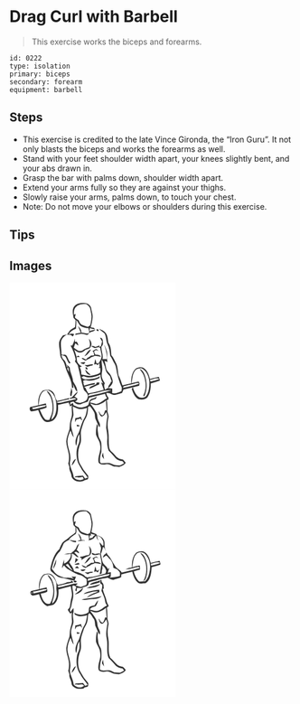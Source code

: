 # Drag Curl with Barbell
> This exercise works the biceps and forearms.

``` 
id: 0222 
type: isolation 
primary: biceps 
secondary: forearm 
equipment: barbell 
``` 

## Steps

 - This exercise is credited to the late Vince Gironda, the “Iron Guru”. It not only blasts the biceps and works the forearms as well.
 - Stand with your feet shoulder width apart, your knees slightly bent, and your abs drawn in.
 - Grasp the bar with palms down, shoulder width apart.
 - Extend your arms fully so they are against your thighs.
 - Slowly raise your arms, palms down, to touch your chest.
 - Note: Do not move your elbows or shoulders during this exercise.

## Tips


## Images

<svg width="221pt" height="275pt" viewBox="0 0 221 275" xmlns="http://www.w3.org/2000/svg">
  <g fill="#FFF">
    <path d="M0 0h221v275H0V0m85.83 31.86c-3.26 4.4-1.33 10.01-.81 14.95.91 1.03 1.82 2.07 2.74 3.11-.14 3.03-.1 6.09-.71 9.08-2.14 1.53-4.73 2.45-6.52 4.45-1.53 1.75-2.72 3.76-4.06 5.66 1.53.12 3.06.25 4.6.32 1 .76 1.98 1.55 3.03 2.24.65-1.03 1.22-2.12 1.67-3.25-2.38-.84-4.9-.35-7.26.28 2.39-3.51 5.81-6.01 9.82-7.36.14-3.82.62-7.63.36-11.46 2.07 2.17 3.15 5.04 5.09 7.29 3.18 2.26 7.07 3.38 10.96 3.3.32 1.39.68 2.78 1.06 4.16-.09.91-.17 1.82-.26 2.73-3.37 1.14-6.65-.83-10.05-.86.23-3.58-2.13-6.37-4.46-8.77 1.23 2.95 2.47 5.9 3.59 8.9-2.31.42-4.6.92-6.92 1.28-.09.4-.26 1.2-.35 1.6 2.57-.34 5.07-1.06 7.64-1.37 2.74-.23 5.24 1.2 7.92 1.44 1.66-.22 2.37-1.92 3.31-3.08 2.74-1.06 5.86-1.5 8.06-3.62-2.79-.11-5.4.88-7.96 1.84l.28-4.14c2.32.67 4.67 1.21 7.05 1.62-.35-.52-1.07-1.56-1.42-2.07-1.5-.2-3-.42-4.49-.65 1.43-3.98 2.05-8.19 2.61-12.36.67-4.18-1.18-8.16-1.7-12.25-.32-4.23-4.37-7.59-8.53-7.57-5.07-.56-11.07.11-14.29 4.56m29.95 30.26c-1.05 1.43 1.42 3.1 2.58 1.99l-.4-1.85c-.54-.03-1.63-.1-2.18-.14m3.05-.52c2.41 2.16 5.29 3.77 7.48 6.16 2.47 4.6 1.76 10.16 4.08 14.81 2.25 4.56 2.73 9.74 3.35 14.71 2.49 3.38 3.9 7.37 6.06 10.94 1.26 2.05 1.65 4.46 2.04 6.79 1.28 8.51 3.8 16.84 7.35 24.66-.14 1.49-.27 2.98-.4 4.47-3.87 1.83-8.02 3.68-12.42 2.77.14-2.05.15-4.1.11-6.15-2.12-.11-4.23-.26-6.33-.44-1.04.75-2.13 1.44-3.25 2.06-.62-2.88-2.21-5.86-.23-8.57-1.34-2.58-3.3-4.93-3.82-7.86-1.14-3.97.63-7.95.37-11.96-.05-3.88-1.25-7.72-.61-11.59 2.02 4.06 4.07 8.21 4.86 12.72.64 3.74 3.39 6.62 5.94 9.23.66 2.53 1.56 4.99 2.52 7.42l-1.19-.37c-.29 3.45-4.29 5.19-3.51 8.96 2.12-2.19 4.81-4.22 5.69-7.27.76-3.26-.99-6.3-2.09-9.25-1.36-3.8-5.75-5.76-6.43-9.89-.48-3.32-1.3-6.57-2.06-9.82 1.3.45 2.61.92 3.91 1.41-1.85-5 .61-10.47-1.33-15.44-1.01-2.55-1.67-5.26-3.19-7.57 2.13 6.09 4.03 12.54 3.47 19.06-1.88.03-3.77 0-5.65.03 1.22-5.49-1.61-10.8-1.49-16.32 1.08-1.3 2.28-2.69 2.11-4.5-.11-2.87.09-7.61-3.95-7.44.83 1.66 1.76 3.27 2.78 4.82-.51 2.11-1.1 4.21-1.59 6.33-.54.3-1.64.92-2.18 1.22l.36-2.34c-1.76.78-3.57 1.46-5.39 2.07-1.84-.69-3.78-2.03-5.69-.67 1.5.78 3 1.6 4.61 2.16 2.44.1 5.81-2.66 7.43.26.48 3.29 1.43 6.49 1.83 9.79.22 3.96-2.29 7.24-4.24 10.44-.68-.11-2.04-.34-2.72-.46-.32-1.84-.8-3.66-1.52-5.38-.54 2.45-.98 4.92-1.53 7.37.66-.17 1.98-.52 2.64-.69l2.05 1.37c.58-.59 1.75-1.78 2.33-2.38.07 1.33.22 3.99.29 5.32l-1.77.64 2.75.32c-.16 2.05.46 4.3-.4 6.23-3.24 2.35-7.29 2.89-11.1 3.71-4.61 1.31-9.09-1.13-13.68-1.31-.26-3.3-.25-6.82-2.25-9.63.75-.27 2.26-.82 3.01-1.09-2.95-1.58-5.46-3.79-6.57-7.04-.18-1.75-.38-3.5-.6-5.24 1.48-.02 2.96-.05 4.45-.09-.77-.77-1.57-1.5-2.39-2.2-.48.51-1.44 1.52-1.92 2.03-.99-3.24-1.88-6.52-3.18-9.66 1.89 1.36 3.76 2.86 5.98 3.62 3.43.75 6.7-1.09 8.9-3.59 2.64-.82 6.15-1.2 7.01-4.36 2.31-3.4.15-7.82-2.53-10.32 1.22 3.64 2.24 7.5.77 11.25-2.23.88-4.7 1.26-6.69 2.67-1.66 1.07-3.28 2.54-5.39 2.48-3.5.3-5.88-2.88-8.77-4.33.67-2.06 1.36-4.1 2.17-6.11.95.79 2.86 2.35 3.81 3.14.17-1.95-.96-3.54-2.01-5.06-.58.04-1.74.12-2.32.15-.04-1.09-.13-3.28-.17-4.37-.68 3.23-2.09 6.2-3.35 9.23-.58 0-1.75-.01-2.33-.01 3.29 5.76 5.4 12.1 6.76 18.58-.24.62-.72 1.88-.96 2.51 1.35 1.61 2.63 3.29 3.78 5.06 3.02 11.03 4.48 22.53 8.34 33.36 2.6 2.63 6.5 5.45 4.63 9.69-.6 5.01-6.05 5.71-9.87 7.13-2.32-.45-4.61-1.11-6.83-1.91 2.37-.34 4.88-3.93 1.68-5.12-.61-.41-1.83-1.25-2.44-1.66 1.9-1.86 3.59-3.95 4.71-6.37-3.44 1.69-5.42 5.17-8.19 7.68-.46.06-1.38.17-1.84.22-.57.42-.73 1-.48 1.75 2.74-.41 5.93-2.29 8.28.17-6.02 1.6-12.15 2.7-18.2 4.19-2.67.58-5.69 1.67-8.2-.02 5.56-1.36 11.12-2.81 16.76-3.76.11-.45.32-1.36.43-1.81-5.51 1.04-10.81 2.97-16.34 3.97-1.2-2.29-2.37-4.62-2.92-7.16-.89-3.94-4.31-7.33-8.41-7.68-2.51.05-5.07.23-7.47.99-5.41 4.79-6.56 12.63-6.06 19.49-3.09.81-6.21 1.51-9.35 2.11-3.26.18-2.42 5.42.18 6.1 3.05-.37 6.02-1.21 9.02-1.86 2.03 4.9 3.74 10.23 7.58 14.05 3.42 3.23 8.77 1.89 12.36-.27 6.14-4.87 6.96-13.25 6.33-20.52 4.75-1.05 9.49-2.18 14.27-3.16.54 1.76 1.18 3.49 1.99 5.15.57-.39 1.71-1.17 2.28-1.55-.94 5.63 1.2 11.51-.94 16.95-1.7 4.68-1.83 9.7-2.3 14.6-1.57 5.41-3.98 10.69-4.37 16.38.18 6.16 2.75 11.91 3.58 17.97.34 3.82.23 7.73-.82 11.44.51 1.56 1.02 3.13 1.54 4.69-.85 3.65 1.79 6.65 2.42 10.07-.14 8.83 12.05 11.71 18.21 7.25 1.16-.25 2.31-.57 3.43-.95 1.37-1.14.81-3.1.94-4.64-2.54-3.86-6.07-6.98-8.09-11.18-1.44-2.89-3.74-5.4-4.43-8.63-1.81-7.56-.97-15.75 1.98-22.92 2.3-6.17-.59-12.91 1.45-19.13 1.6-4.98 2.77-10.21 5.71-14.61 2.63-4.52 2.99-9.9 3.09-15.02.77-.51 1.59-.89 2.46-1.14 2.13 2.31 3.73 5.05 5.36 7.72 1.87 2.96.87 6.73 2.27 9.85 1.62 3.57 3.09 7.21 5.08 10.59 2.1-3.52-.68-6.75-1.9-9.99-1.22-2.87-.58-6.18-1.88-9.02a69.278 69.278 0 0 0-7.82-11.64l-.72-1.05c2.65.6 5.05 2.4 7.86 2.07 4.95-.27 9.36-2.93 13.12-5.97.28 4.31.5 8.62.8 12.93-.49 0-1.47-.01-1.96-.01-.78 2.29-1.25 4.84-2.96 6.67-2.83.08-3.98-2.83-5.03-4.92l-.7.12c.99 2.23 1.39 5.12 3.75 6.38 3.39.11 4.68-3.43 6.42-5.68 1.06 2.43 2.06 5.09 1.24 7.76-1.1 4.27-.97 8.71-1.32 13.07.67 4.99 1.87 9.96 1.45 15.04-.44 5.13.03 10.42 1.84 15.25 2.81 2.88 5.81 5.6 8.23 8.85 2.4 3.17 6.24 4.72 10.1 5.12.72.93 1.43 1.86 2.14 2.81-1.75.92-3.39 2.03-5.2 2.82-3.66-.05-7.57-.01-10.84-1.88-4.47-2.47-9.72-.65-14.53-1.01-.53-.96-1.6-1.75-1.44-2.95.06-4.01.43-8.1 1.82-11.89.14-4.1.35-8.23-.11-12.33-.44-3.55-3.37-6.21-3.73-9.78-.58-4.21-1.64-8.5-.68-12.75-.45-.8-.91-1.6-1.39-2.39-.89 4.62-1.49 9.35-1.12 14.05 1.52 4.84 5.18 8.89 5.47 14.14 1.62 7.8-3.81 15.14-2.07 22.93 2.18 3.07 6.5 2.93 9.83 2.26 3.84-.89 7.15 1.69 10.5 3.1 2.4-.29 4.75.47 7.13.46 3.22-1.2 6.85-2.29 8.57-5.55-1.16-1.44-2.34-2.87-3.55-4.26-2.12-.4-4.44-.38-6.25-1.71-3.81-2.45-5.95-6.69-9.6-9.35-1.74-1.19-2.14-3.37-2.65-5.26-1.05-6.99-.02-14.13-1.05-21.13-1.38-6.17-1.19-12.68.28-18.81.51-3.03-1.69-5.71-1.49-8.73.06-4.62-.09-9.26-.89-13.82.6-.26 1.78-.77 2.37-1.02-.06-.68-.19-2.02-.25-2.69-1.51-1.57-2.53-3.48-2.69-5.67 4.6-1.43 7.85 3.46 12.36 2.19 2.85-.8 5.73-1.56 8.55-2.46.76-1.44 1.28-2.99 1.89-4.51 6.9-1.76 13.88-3.21 20.78-4.97.21-.93.41-1.86.62-2.78-.43-.94-.84-1.87-1.26-2.8-3.17.65-6.32 1.4-9.44 2.24 1.23-5.87.93-12.61 5.17-17.37 1.79-2.29 5-2.05 7.55-2.79 6.89 2.82 10.05 10.38 10.84 17.33.36 6.73-.22 13.93-4.02 19.71-2.1 2.6-5.78 2.46-8.77 2.05-4.96-2.78-7.5-8.26-8.86-13.55-.58.69-1.15 1.39-1.72 2.09 1.77 5.13 3.88 10.94 8.97 13.66 4.03 1.13 9.16.74 12.1-2.6 3.58-5.35 4.44-11.95 4.2-18.26 4.07-1.42 8.25-2.48 12.31-3.93-.49-1.62-1.01-3.23-1.57-4.83-3.96.78-7.89 1.74-11.78 2.86-1.08-5.03-2.95-10.21-6.97-13.66-3.39-2.98-8.57-2.11-12.14 0-5.05 4.96-6.01 12.66-5.8 19.42-3.86.87-7.72 1.75-11.6 2.58-1.55-4.3-2.71-8.74-5.02-12.72-1.33-5.37-.89-11.21-3.33-16.33-1.98-3.72-3.35-7.86-6.32-10.95-.5-5.68-.55-11.96-4.15-16.7-.46-3.63-.7-7.39-2.18-10.78-1.8-4.07-6.07-6.32-10.18-7.4m-47.77 8.46c-2.16 2.61-4.18 5.48-5.02 8.81-.83 5.46 1.12 10.78 1.19 16.22.01 3.11 1.59 5.89 3.41 8.31 2.13 2.84 2.86 6.38 3.84 9.72 2.6 8.88 8.74 16.97 8.43 26.55l2.06.21c-.17-1.65-.34-3.29-.52-4.93 1.64 3.41 2.41 7.51 5.41 10.06.45-5.37-3.17-9.51-5.48-13.96-.31-6.39-4.21-11.95-4.34-18.36-1.38-1.21-2.75-2.46-4.12-3.69l1.31 3.25c-.28-.08-.85-.23-1.14-.31-.62-3.25-1.2-6.87-3.77-9.23-1.93-1.64-2.78-4.03-3.43-6.4 2.05.73 4.96.66 5.98 2.98 1.42 2.82 2.5 5.84 4.51 8.32.61-.34 1.21-.67 1.82-1.01-2.83-2.51-3.39-6.39-5.47-9.38-.98-1.48-2.89-1.62-4.45-1.06-.76-.31-1.52-.63-2.27-.95.2-5.42-1.17-10.78-.67-16.17.59-4.63 4.12-7.88 7.95-10.09-1.75.35-3.49.74-5.23 1.11m39.1 20.9c1.91 1.39 2.24 3.62 2.08 5.85-1.33.08-2.66.15-3.99.22-1.31 1.32-2.91 2.27-4.65 2.94-.64.82-1.29 1.65-1.93 2.48-1.47-.69-2.91-1.44-4.32-2.25-.39.09-1.17.28-1.56.37 1.5 1.52 3.29 2.66 5.41 3.06 1.74-1.24 3.62-2.29 5.65-2.98.34-.34 1.03-1 1.37-1.33 1.84-.44 3.63-1.08 5.29-1.99 2.76.25 5.49.73 8.2 1.31-1.56-2.87-4.83-2.87-7.69-2.9-.57-1.36-1.22-2.7-1.88-4.02.86-.67 1.71-1.34 2.57-2.01 1.2.42 2.42.82 3.65 1.18-1.03-.89-2.01-1.91-3.27-2.49-1.67.79-3.15 1.97-4.93 2.56m-10.77 7c4.22-1.65 6.64-5.48 8.92-9.16-4.53 1.08-6.01 6.05-8.92 9.16m-5.23 8.3c1.22 1.54 3.04 1.91 4.89 2.08.6-.93 1.21-1.85 1.81-2.77-2.24.22-4.47.42-6.7.69m5.45 3.09c1.09.88 2.14 1.84 3.39 2.51 2.37-.28 4.53-1.54 6.96-1.67.29-.34.87-1.04 1.16-1.39-3.96-.74-7.59 1.81-11.51.55m1.41 3.4c-.67 1.33 1.26 3.39 2.58 2.66.51-1.33-1.16-3.72-2.58-2.66m71.74 2.08c1.97 3.13 4.71 5.85 5.87 9.45 2.52 7.2 3.12 15.33.47 22.58-.37 1.33-1.74 2.7-1.09 4.12 1.48.41 1.7-1.78 2.19-2.73 2.72-7.83 2.4-16.57-.25-24.38-1.33-3.62-3.17-7.83-7.19-9.04m-72.12.59c.24 3.79 3.31 7.46 7.32 7.26-2.53-2.33-4.97-4.75-7.32-7.26m-19.55 35.52c2.26.17 1.25-3.87 2.41-5.32-.4-2.03-.82-4.07-1.23-6.09-.15 3.79-2.58 7.78-1.18 11.41m41.61 79.3c.92 1.45 1.84 2.9 2.87 4.28-.51-2.92-.99-5.85-1.35-8.79-.56 1.48-1.05 2.99-1.52 4.51z"/>
    <path d="M88.96 31.8c3.65-3.26 8.74-3.39 13.35-3.19 1.99 1.88 4.63 3.62 4.98 6.58.74 4.24 2.27 8.47 1.53 12.82-.52 2.92-.74 5.93-1.64 8.76-1 .8-2.11 1.44-3.18 2.12-2.7-.89-5.43-1.73-8.03-2.88-2.28-1.13-3.11-3.74-4.12-5.89-1.67-1.04-3.39-2.04-4.86-3.36.05-1.68.62-3.28 1.02-4.9-.6.16-1.82.49-2.42.65-.23-3.76.04-8.27 3.37-10.71zM76.62 114.36c.44-.67.88-1.34 1.34-2 .38 2.13.81 4.25 1.17 6.38-.89-1.43-1.71-2.91-2.51-4.38zM98.6 124.33c7.16 3.74 15.35.83 22.21-2.12.06 4.24 1.13 8.47 3.73 11.88-.7-.39-2.1-1.16-2.81-1.55 1.21 3.3 2.39 6.6 3.43 9.95-6.82 1.65-13.55 3.67-20.52 4.65-1.5-2.35-2.8-4.82-3.81-7.41l-1.81-.91c4.43-1.72 9.09-2.83 13.8-3.46.22-.51.67-1.53.89-2.04-4.95.65-9.74 2.11-14.5 3.59-.31-.89-.92-2.66-1.23-3.55.56-.1 1.68-.31 2.24-.41-.57-.05-1.72-.17-2.29-.22.08-.67.25-2.02.33-2.69.74-.12 2.22-.35 2.96-.47 5.93 2.12 12.51-.3 18.07-2.62l.84-2.56c-5.57 3.72-12.63 4.1-19.13 4.25-2.22.25-3.92-1.35-5.42-2.73 1-.54 2.01-1.06 3.02-1.58m16.78 10.34c-3.02 2.32-8.13 2.35-9.69 6.28 4.66-1.06 8.61-3.97 13.17-5.35.18-.7.54-2.1.72-2.79-1.59.13-4.79-.78-4.2 1.86zM186.57 129.25c4.06-.37 8.59-3.61 12.35-1.08-3.8 1.36-7.69 2.49-11.64 3.36-.17-.57-.53-1.71-.71-2.28zM166.15 134.2c2.02-.34 4.34-1.81 6.11.18-6.9 2.67-14.3 3.73-21.46 5.5.15-.52.47-1.56.63-2.08 4.83-1.47 9.86-2.22 14.72-3.6zM111.18 147.29c8.01-1.57 15.83-4.83 24.11-4.47-9.89 3.76-20.45 5.42-30.68 8.04.51-3.28 4.15-2.76 6.57-3.57zM43.18 146.32c1.81-2.79 5.45-3.47 8.53-3.14 6.62 2.58 9.76 10.1 10.33 16.75.65 7.67.47 16.9-6.11 22.15-.4-2.63 1-5.02 1.6-7.5 1.7-6.7 1.26-13.86-.75-20.44-1.31-4.05-3.28-8.37-7.33-10.31 1.55 3.58 4.77 6.22 5.81 10.07 2.68 8.08 2.96 17.44-.97 25.17-.51 1.13-.99 2.28-1.42 3.44-2.07.16-4.49.47-6.02-1.29-3.14-3.54-4.69-8.15-6.64-12.39 3.13-.59 6.22-1.48 9.11-2.84-.25-1.82-.57-3.63-1.02-5.4a227.3 227.3 0 0 0-9.61 2.29c.8-5.64.94-11.81 4.49-16.56zM105.72 152.94c7.05-1.71 14.12-3.35 21.13-5.22.51 2.14 1.4 4.17 2.76 5.92-5 2.44-8.94 6.95-14.75 7.68-2.64-.93-5.36-1.64-8.12-2.08 1.16-3.45 4.89-3.63 7.77-4.71.66-1 1.01-2.17 1.43-3.27-1.07.7-2.13 1.42-3.19 2.15-2.38.63-5.23 1.29-6.44 3.71-.73 1.78-1.04 3.7-1.72 5.5-2.25 2.22-5.52 2.82-8.51 3.31-3.91.58-7.44-1.54-10.94-2.93l-1.05-3.27c-.89.64-2.66 1.94-3.55 2.58l.37-3.3c1.02-.25 3.07-.77 4.09-1.02 2.2 2.83 5.72 4.2 9.27 3.86 3-1.9 6.56-2.49 9.8-3.84.56-1.69 1.12-3.38 1.65-5.07z"/>
    <path d="M29.96 166.31c6.3-.92 12.34-3.39 18.73-3.61-.75 2.37-3.28 2.28-5.24 2.85-4.09.81-8.07 2.19-12.21 2.74-.32-.5-.96-1.49-1.28-1.98zM84.05 164.63c2.97 1.01 5.67 2.77 8.78 3.36 3.49.2 6.9-.81 10.28-1.54-.75 4.47-1.17 9.18-3.43 13.2-3.72 5.75-4.94 12.63-7.41 18.92-2.91 5.41-6.42 12.22-3.58 18.3 1.41-5.26.68-11.12 4.12-15.74.13 4.61.86 9.51-1.33 13.79-3.13 6.84-3.04 14.78-1.24 21.97.78 3.65 3.24 6.56 4.93 9.8 2.15 4.64 6.35 7.86 8.63 12.43-1.16.39-2.32.77-3.5 1.12-.86-1.25-1.55-2.65-2.65-3.71-3.29.24-6.64.25-9.89.66-.34.36-1.03 1.1-1.37 1.47 1.05-.08 2.09-.15 3.14-.24 2.52.97 5.14.2 7.67-.31.33.67.99 2.01 1.32 2.69-4.33 2.72-10.26 1.76-13.34-2.37-.39-7.69-6.8-14.49-4.45-22.34 1.58-9.6-4.96-18.42-3.52-27.99.78-4.02 2.13-7.91 3.82-11.63 1.36 3.01 1.94 6.47 4.24 8.97-.91-6.94-4.84-13.77-2.85-20.84.68-2.88 2-5.57 2.57-8.48.01-3.85-.84-7.64-.94-11.49m3.41 15.29c-.19 1.81-.38 3.62-.52 5.44.74-1.17 1.45-2.34 2.17-3.52 1.69-.4 3.38-.83 5.05-1.32.7.87 1.01 2.34 2.33 2.41-.53-1.64-1.16-3.24-1.78-4.84-2.27 1.1-4.71 1.74-7.25 1.83m1.82 8.85c.13.63.37 1.87.5 2.5l4.1-.8c-1.33-1.04-2.98-1.38-4.6-1.7m-6.71 54.16c2.99-2.09 4.18-5.58 5.7-8.71-3.57 1.33-4.68 5.43-5.7 8.71z"/>
  </g>
  <g fill="#333">
    <path d="M85.83 31.86c3.22-4.45 9.22-5.12 14.29-4.56 4.16-.02 8.21 3.34 8.53 7.57.52 4.09 2.37 8.07 1.7 12.25-.56 4.17-1.18 8.38-2.61 12.36 1.49.23 2.99.45 4.49.65.35.51 1.07 1.55 1.42 2.07-2.38-.41-4.73-.95-7.05-1.62l-.28 4.14c2.56-.96 5.17-1.95 7.96-1.84-2.2 2.12-5.32 2.56-8.06 3.62-.94 1.16-1.65 2.86-3.31 3.08-2.68-.24-5.18-1.67-7.92-1.44-2.57.31-5.07 1.03-7.64 1.37.09-.4.26-1.2.35-1.6 2.32-.36 4.61-.86 6.92-1.28-1.12-3-2.36-5.95-3.59-8.9 2.33 2.4 4.69 5.19 4.46 8.77 3.4.03 6.68 2 10.05.86.09-.91.17-1.82.26-2.73-.38-1.38-.74-2.77-1.06-4.16-3.89.08-7.78-1.04-10.96-3.3-1.94-2.25-3.02-5.12-5.09-7.29.26 3.83-.22 7.64-.36 11.46-4.01 1.35-7.43 3.85-9.82 7.36 2.36-.63 4.88-1.12 7.26-.28-.45 1.13-1.02 2.22-1.67 3.25-1.05-.69-2.03-1.48-3.03-2.24-1.54-.07-3.07-.2-4.6-.32 1.34-1.9 2.53-3.91 4.06-5.66 1.79-2 4.38-2.92 6.52-4.45.61-2.99.57-6.05.71-9.08-.92-1.04-1.83-2.08-2.74-3.11-.52-4.94-2.45-10.55.81-14.95m3.13-.06c-3.33 2.44-3.6 6.95-3.37 10.71.6-.16 1.82-.49 2.42-.65-.4 1.62-.97 3.22-1.02 4.9 1.47 1.32 3.19 2.32 4.86 3.36 1.01 2.15 1.84 4.76 4.12 5.89 2.6 1.15 5.33 1.99 8.03 2.88 1.07-.68 2.18-1.32 3.18-2.12.9-2.83 1.12-5.84 1.64-8.76.74-4.35-.79-8.58-1.53-12.82-.35-2.96-2.99-4.7-4.98-6.58-4.61-.2-9.7-.07-13.35 3.19zM115.78 62.12c.55.04 1.64.11 2.18.14l.4 1.85c-1.16 1.11-3.63-.56-2.58-1.99z"/>
    <path d="M118.83 61.6c4.11 1.08 8.38 3.33 10.18 7.4 1.48 3.39 1.72 7.15 2.18 10.78 3.6 4.74 3.65 11.02 4.15 16.7 2.97 3.09 4.34 7.23 6.32 10.95 2.44 5.12 2 10.96 3.33 16.33 2.31 3.98 3.47 8.42 5.02 12.72 3.88-.83 7.74-1.71 11.6-2.58-.21-6.76.75-14.46 5.8-19.42 3.57-2.11 8.75-2.98 12.14 0 4.02 3.45 5.89 8.63 6.97 13.66 3.89-1.12 7.82-2.08 11.78-2.86.56 1.6 1.08 3.21 1.57 4.83-4.06 1.45-8.24 2.51-12.31 3.93.24 6.31-.62 12.91-4.2 18.26-2.94 3.34-8.07 3.73-12.1 2.6-5.09-2.72-7.2-8.53-8.97-13.66.57-.7 1.14-1.4 1.72-2.09 1.36 5.29 3.9 10.77 8.86 13.55 2.99.41 6.67.55 8.77-2.05 3.8-5.78 4.38-12.98 4.02-19.71-.79-6.95-3.95-14.51-10.84-17.33-2.55.74-5.76.5-7.55 2.79-4.24 4.76-3.94 11.5-5.17 17.37 3.12-.84 6.27-1.59 9.44-2.24.42.93.83 1.86 1.26 2.8-.21.92-.41 1.85-.62 2.78-6.9 1.76-13.88 3.21-20.78 4.97-.61 1.52-1.13 3.07-1.89 4.51-2.82.9-5.7 1.66-8.55 2.46-4.51 1.27-7.76-3.62-12.36-2.19.16 2.19 1.18 4.1 2.69 5.67.06.67.19 2.01.25 2.69-.59.25-1.77.76-2.37 1.02.8 4.56.95 9.2.89 13.82-.2 3.02 2 5.7 1.49 8.73-1.47 6.13-1.66 12.64-.28 18.81 1.03 7 0 14.14 1.05 21.13.51 1.89.91 4.07 2.65 5.26 3.65 2.66 5.79 6.9 9.6 9.35 1.81 1.33 4.13 1.31 6.25 1.71 1.21 1.39 2.39 2.82 3.55 4.26-1.72 3.26-5.35 4.35-8.57 5.55-2.38.01-4.73-.75-7.13-.46-3.35-1.41-6.66-3.99-10.5-3.1-3.33.67-7.65.81-9.83-2.26-1.74-7.79 3.69-15.13 2.07-22.93-.29-5.25-3.95-9.3-5.47-14.14-.37-4.7.23-9.43 1.12-14.05.48.79.94 1.59 1.39 2.39-.96 4.25.1 8.54.68 12.75.36 3.57 3.29 6.23 3.73 9.78.46 4.1.25 8.23.11 12.33-1.39 3.79-1.76 7.88-1.82 11.89-.16 1.2.91 1.99 1.44 2.95 4.81.36 10.06-1.46 14.53 1.01 3.27 1.87 7.18 1.83 10.84 1.88 1.81-.79 3.45-1.9 5.2-2.82-.71-.95-1.42-1.88-2.14-2.81-3.86-.4-7.7-1.95-10.1-5.12-2.42-3.25-5.42-5.97-8.23-8.85-1.81-4.83-2.28-10.12-1.84-15.25.42-5.08-.78-10.05-1.45-15.04.35-4.36.22-8.8 1.32-13.07.82-2.67-.18-5.33-1.24-7.76-1.74 2.25-3.03 5.79-6.42 5.68-2.36-1.26-2.76-4.15-3.75-6.38l.7-.12c1.05 2.09 2.2 5 5.03 4.92 1.71-1.83 2.18-4.38 2.96-6.67.49 0 1.47.01 1.96.01-.3-4.31-.52-8.62-.8-12.93-3.76 3.04-8.17 5.7-13.12 5.97-2.81.33-5.21-1.47-7.86-2.07l.72 1.05c2.99 3.6 5.61 7.5 7.82 11.64 1.3 2.84.66 6.15 1.88 9.02 1.22 3.24 4 6.47 1.9 9.99-1.99-3.38-3.46-7.02-5.08-10.59-1.4-3.12-.4-6.89-2.27-9.85-1.63-2.67-3.23-5.41-5.36-7.72-.87.25-1.69.63-2.46 1.14-.1 5.12-.46 10.5-3.09 15.02-2.94 4.4-4.11 9.63-5.71 14.61-2.04 6.22.85 12.96-1.45 19.13-2.95 7.17-3.79 15.36-1.98 22.92.69 3.23 2.99 5.74 4.43 8.63 2.02 4.2 5.55 7.32 8.09 11.18-.13 1.54.43 3.5-.94 4.64-1.12.38-2.27.7-3.43.95-6.16 4.46-18.35 1.58-18.21-7.25-.63-3.42-3.27-6.42-2.42-10.07-.52-1.56-1.03-3.13-1.54-4.69 1.05-3.71 1.16-7.62.82-11.44-.83-6.06-3.4-11.81-3.58-17.97.39-5.69 2.8-10.97 4.37-16.38.47-4.9.6-9.92 2.3-14.6 2.14-5.44 0-11.32.94-16.95-.57.38-1.71 1.16-2.28 1.55-.81-1.66-1.45-3.39-1.99-5.15-4.78.98-9.52 2.11-14.27 3.16.63 7.27-.19 15.65-6.33 20.52-3.59 2.16-8.94 3.5-12.36.27-3.84-3.82-5.55-9.15-7.58-14.05-3 .65-5.97 1.49-9.02 1.86-2.6-.68-3.44-5.92-.18-6.1 3.14-.6 6.26-1.3 9.35-2.11-.5-6.86.65-14.7 6.06-19.49 2.4-.76 4.96-.94 7.47-.99 4.1.35 7.52 3.74 8.41 7.68.55 2.54 1.72 4.87 2.92 7.16 5.53-1 10.83-2.93 16.34-3.97-.11.45-.32 1.36-.43 1.81-5.64.95-11.2 2.4-16.76 3.76 2.51 1.69 5.53.6 8.2.02 6.05-1.49 12.18-2.59 18.2-4.19-2.35-2.46-5.54-.58-8.28-.17-.25-.75-.09-1.33.48-1.75.46-.05 1.38-.16 1.84-.22 2.77-2.51 4.75-5.99 8.19-7.68-1.12 2.42-2.81 4.51-4.71 6.37.61.41 1.83 1.25 2.44 1.66 3.2 1.19.69 4.78-1.68 5.12 2.22.8 4.51 1.46 6.83 1.91 3.82-1.42 9.27-2.12 9.87-7.13 1.87-4.24-2.03-7.06-4.63-9.69-3.86-10.83-5.32-22.33-8.34-33.36-1.15-1.77-2.43-3.45-3.78-5.06.24-.63.72-1.89.96-2.51-1.36-6.48-3.47-12.82-6.76-18.58.58 0 1.75.01 2.33.01 1.26-3.03 2.67-6 3.35-9.23.04 1.09.13 3.28.17 4.37.58-.03 1.74-.11 2.32-.15 1.05 1.52 2.18 3.11 2.01 5.06-.95-.79-2.86-2.35-3.81-3.14-.81 2.01-1.5 4.05-2.17 6.11 2.89 1.45 5.27 4.63 8.77 4.33 2.11.06 3.73-1.41 5.39-2.48 1.99-1.41 4.46-1.79 6.69-2.67 1.47-3.75.45-7.61-.77-11.25 2.68 2.5 4.84 6.92 2.53 10.32-.86 3.16-4.37 3.54-7.01 4.36-2.2 2.5-5.47 4.34-8.9 3.59-2.22-.76-4.09-2.26-5.98-3.62 1.3 3.14 2.19 6.42 3.18 9.66.48-.51 1.44-1.52 1.92-2.03.82.7 1.62 1.43 2.39 2.2-1.49.04-2.97.07-4.45.09.22 1.74.42 3.49.6 5.24 1.11 3.25 3.62 5.46 6.57 7.04-.75.27-2.26.82-3.01 1.09 2 2.81 1.99 6.33 2.25 9.63 4.59.18 9.07 2.62 13.68 1.31 3.81-.82 7.86-1.36 11.1-3.71.86-1.93.24-4.18.4-6.23l-2.75-.32 1.77-.64c-.07-1.33-.22-3.99-.29-5.32-.58.6-1.75 1.79-2.33 2.38l-2.05-1.37c-.66.17-1.98.52-2.64.69.55-2.45.99-4.92 1.53-7.37.72 1.72 1.2 3.54 1.52 5.38.68.12 2.04.35 2.72.46 1.95-3.2 4.46-6.48 4.24-10.44-.4-3.3-1.35-6.5-1.83-9.79-1.62-2.92-4.99-.16-7.43-.26-1.61-.56-3.11-1.38-4.61-2.16 1.91-1.36 3.85-.02 5.69.67 1.82-.61 3.63-1.29 5.39-2.07l-.36 2.34c.54-.3 1.64-.92 2.18-1.22.49-2.12 1.08-4.22 1.59-6.33a47.049 47.049 0 0 1-2.78-4.82c4.04-.17 3.84 4.57 3.95 7.44.17 1.81-1.03 3.2-2.11 4.5-.12 5.52 2.71 10.83 1.49 16.32 1.88-.03 3.77 0 5.65-.03.56-6.52-1.34-12.97-3.47-19.06 1.52 2.31 2.18 5.02 3.19 7.57 1.94 4.97-.52 10.44 1.33 15.44-1.3-.49-2.61-.96-3.91-1.41.76 3.25 1.58 6.5 2.06 9.82.68 4.13 5.07 6.09 6.43 9.89 1.1 2.95 2.85 5.99 2.09 9.25-.88 3.05-3.57 5.08-5.69 7.27-.78-3.77 3.22-5.51 3.51-8.96l1.19.37c-.96-2.43-1.86-4.89-2.52-7.42-2.55-2.61-5.3-5.49-5.94-9.23-.79-4.51-2.84-8.66-4.86-12.72-.64 3.87.56 7.71.61 11.59.26 4.01-1.51 7.99-.37 11.96.52 2.93 2.48 5.28 3.82 7.86-1.98 2.71-.39 5.69.23 8.57 1.12-.62 2.21-1.31 3.25-2.06 2.1.18 4.21.33 6.33.44.04 2.05.03 4.1-.11 6.15 4.4.91 8.55-.94 12.42-2.77.13-1.49.26-2.98.4-4.47-3.55-7.82-6.07-16.15-7.35-24.66-.39-2.33-.78-4.74-2.04-6.79-2.16-3.57-3.57-7.56-6.06-10.94-.62-4.97-1.1-10.15-3.35-14.71-2.32-4.65-1.61-10.21-4.08-14.81-2.19-2.39-5.07-4-7.48-6.16M98.6 124.33c-1.01.52-2.02 1.04-3.02 1.58 1.5 1.38 3.2 2.98 5.42 2.73 6.5-.15 13.56-.53 19.13-4.25l-.84 2.56c-5.56 2.32-12.14 4.74-18.07 2.62-.74.12-2.22.35-2.96.47-.08.67-.25 2.02-.33 2.69.57.05 1.72.17 2.29.22-.56.1-1.68.31-2.24.41.31.89.92 2.66 1.23 3.55 4.76-1.48 9.55-2.94 14.5-3.59-.22.51-.67 1.53-.89 2.04-4.71.63-9.37 1.74-13.8 3.46l1.81.91c1.01 2.59 2.31 5.06 3.81 7.41 6.97-.98 13.7-3 20.52-4.65-1.04-3.35-2.22-6.65-3.43-9.95.71.39 2.11 1.16 2.81 1.55-2.6-3.41-3.67-7.64-3.73-11.88-6.86 2.95-15.05 5.86-22.21 2.12m87.97 4.92c.18.57.54 1.71.71 2.28 3.95-.87 7.84-2 11.64-3.36-3.76-2.53-8.29.71-12.35 1.08m-20.42 4.95c-4.86 1.38-9.89 2.13-14.72 3.6-.16.52-.48 1.56-.63 2.08 7.16-1.77 14.56-2.83 21.46-5.5-1.77-1.99-4.09-.52-6.11-.18m-54.97 13.09c-2.42.81-6.06.29-6.57 3.57 10.23-2.62 20.79-4.28 30.68-8.04-8.28-.36-16.1 2.9-24.11 4.47m-68-.97c-3.55 4.75-3.69 10.92-4.49 16.56 3.19-.83 6.39-1.6 9.61-2.29.45 1.77.77 3.58 1.02 5.4-2.89 1.36-5.98 2.25-9.11 2.84 1.95 4.24 3.5 8.85 6.64 12.39 1.53 1.76 3.95 1.45 6.02 1.29.43-1.16.91-2.31 1.42-3.44 3.93-7.73 3.65-17.09.97-25.17-1.04-3.85-4.26-6.49-5.81-10.07 4.05 1.94 6.02 6.26 7.33 10.31 2.01 6.58 2.45 13.74.75 20.44-.6 2.48-2 4.87-1.6 7.5 6.58-5.25 6.76-14.48 6.11-22.15-.57-6.65-3.71-14.17-10.33-16.75-3.08-.33-6.72.35-8.53 3.14m62.54 6.62c-.53 1.69-1.09 3.38-1.65 5.07-3.24 1.35-6.8 1.94-9.8 3.84-3.55.34-7.07-1.03-9.27-3.86-1.02.25-3.07.77-4.09 1.02l-.37 3.3c.89-.64 2.66-1.94 3.55-2.58l1.05 3.27c3.5 1.39 7.03 3.51 10.94 2.93 2.99-.49 6.26-1.09 8.51-3.31.68-1.8.99-3.72 1.72-5.5 1.21-2.42 4.06-3.08 6.44-3.71 1.06-.73 2.12-1.45 3.19-2.15-.42 1.1-.77 2.27-1.43 3.27-2.88 1.08-6.61 1.26-7.77 4.71 2.76.44 5.48 1.15 8.12 2.08 5.81-.73 9.75-5.24 14.75-7.68-1.36-1.75-2.25-3.78-2.76-5.92-7.01 1.87-14.08 3.51-21.13 5.22m-75.76 13.37c.32.49.96 1.48 1.28 1.98 4.14-.55 8.12-1.93 12.21-2.74 1.96-.57 4.49-.48 5.24-2.85-6.39.22-12.43 2.69-18.73 3.61m54.09-1.68c.1 3.85.95 7.64.94 11.49-.57 2.91-1.89 5.6-2.57 8.48-1.99 7.07 1.94 13.9 2.85 20.84-2.3-2.5-2.88-5.96-4.24-8.97-1.69 3.72-3.04 7.61-3.82 11.63-1.44 9.57 5.1 18.39 3.52 27.99-2.35 7.85 4.06 14.65 4.45 22.34 3.08 4.13 9.01 5.09 13.34 2.37-.33-.68-.99-2.02-1.32-2.69-2.53.51-5.15 1.28-7.67.31-1.05.09-2.09.16-3.14.24.34-.37 1.03-1.11 1.37-1.47 3.25-.41 6.6-.42 9.89-.66 1.1 1.06 1.79 2.46 2.65 3.71 1.18-.35 2.34-.73 3.5-1.12-2.28-4.57-6.48-7.79-8.63-12.43-1.69-3.24-4.15-6.15-4.93-9.8-1.8-7.19-1.89-15.13 1.24-21.97 2.19-4.28 1.46-9.18 1.33-13.79-3.44 4.62-2.71 10.48-4.12 15.74-2.84-6.08.67-12.89 3.58-18.3 2.47-6.29 3.69-13.17 7.41-18.92 2.26-4.02 2.68-8.73 3.43-13.2-3.38.73-6.79 1.74-10.28 1.54-3.11-.59-5.81-2.35-8.78-3.36z"/>
    <path d="M71.06 70.06c1.74-.37 3.48-.76 5.23-1.11-3.83 2.21-7.36 5.46-7.95 10.09-.5 5.39.87 10.75.67 16.17.75.32 1.51.64 2.27.95 1.56-.56 3.47-.42 4.45 1.06 2.08 2.99 2.64 6.87 5.47 9.38-.61.34-1.21.67-1.82 1.01-2.01-2.48-3.09-5.5-4.51-8.32-1.02-2.32-3.93-2.25-5.98-2.98.65 2.37 1.5 4.76 3.43 6.4 2.57 2.36 3.15 5.98 3.77 9.23.29.08.86.23 1.14.31L75.92 109c1.37 1.23 2.74 2.48 4.12 3.69.13 6.41 4.03 11.97 4.34 18.36 2.31 4.45 5.93 8.59 5.48 13.96-3-2.55-3.77-6.65-5.41-10.06.18 1.64.35 3.28.52 4.93l-2.06-.21c.31-9.58-5.83-17.67-8.43-26.55-.98-3.34-1.71-6.88-3.84-9.72-1.82-2.42-3.4-5.2-3.41-8.31-.07-5.44-2.02-10.76-1.19-16.22.84-3.33 2.86-6.2 5.02-8.81m5.56 44.3c.8 1.47 1.62 2.95 2.51 4.38-.36-2.13-.79-4.25-1.17-6.38-.46.66-.9 1.33-1.34 2zM110.16 90.96c1.78-.59 3.26-1.77 4.93-2.56 1.26.58 2.24 1.6 3.27 2.49-1.23-.36-2.45-.76-3.65-1.18-.86.67-1.71 1.34-2.57 2.01.66 1.32 1.31 2.66 1.88 4.02 2.86.03 6.13.03 7.69 2.9-2.71-.58-5.44-1.06-8.2-1.31-1.66.91-3.45 1.55-5.29 1.99-.34.33-1.03.99-1.37 1.33-2.03.69-3.91 1.74-5.65 2.98-2.12-.4-3.91-1.54-5.41-3.06.39-.09 1.17-.28 1.56-.37 1.41.81 2.85 1.56 4.32 2.25.64-.83 1.29-1.66 1.93-2.48 1.74-.67 3.34-1.62 4.65-2.94 1.33-.07 2.66-.14 3.99-.22.16-2.23-.17-4.46-2.08-5.85z"/>
    <path d="M99.39 97.96c2.91-3.11 4.39-8.08 8.92-9.16-2.28 3.68-4.7 7.51-8.92 9.16zM94.16 106.26c2.23-.27 4.46-.47 6.7-.69-.6.92-1.21 1.84-1.81 2.77-1.85-.17-3.67-.54-4.89-2.08zM99.61 109.35c3.92 1.26 7.55-1.29 11.51-.55-.29.35-.87 1.05-1.16 1.39-2.43.13-4.59 1.39-6.96 1.67-1.25-.67-2.3-1.63-3.39-2.51zM101.02 112.75c1.42-1.06 3.09 1.33 2.58 2.66-1.32.73-3.25-1.33-2.58-2.66zM172.76 114.83c4.02 1.21 5.86 5.42 7.19 9.04 2.65 7.81 2.97 16.55.25 24.38-.49.95-.71 3.14-2.19 2.73-.65-1.42.72-2.79 1.09-4.12 2.65-7.25 2.05-15.38-.47-22.58-1.16-3.6-3.9-6.32-5.87-9.45zM100.64 115.42c2.35 2.51 4.79 4.93 7.32 7.26-4.01.2-7.08-3.47-7.32-7.26zM115.38 134.67c-.59-2.64 2.61-1.73 4.2-1.86-.18.69-.54 2.09-.72 2.79-4.56 1.38-8.51 4.29-13.17 5.35 1.56-3.93 6.67-3.96 9.69-6.28zM81.09 150.94c-1.4-3.63 1.03-7.62 1.18-11.41.41 2.02.83 4.06 1.23 6.09-1.16 1.45-.15 5.49-2.41 5.32zM87.46 179.92c2.54-.09 4.98-.73 7.25-1.83.62 1.6 1.25 3.2 1.78 4.84-1.32-.07-1.63-1.54-2.33-2.41-1.67.49-3.36.92-5.05 1.32-.72 1.18-1.43 2.35-2.17 3.52.14-1.82.33-3.63.52-5.44zM89.28 188.77c1.62.32 3.27.66 4.6 1.7l-4.1.8c-.13-.63-.37-1.87-.5-2.5zM122.7 230.24c.47-1.52.96-3.03 1.52-4.51.36 2.94.84 5.87 1.35 8.79-1.03-1.38-1.95-2.83-2.87-4.28zM82.57 242.93c1.02-3.28 2.13-7.38 5.7-8.71-1.52 3.13-2.71 6.62-5.7 8.71z"/>
  </g>
</svg>

<svg width="221pt" height="275pt" viewBox="0 0 221 275" xmlns="http://www.w3.org/2000/svg">
  <g fill="#FFF">
    <path d="M0 0h221v275H0V0m85.84 31.86c-3.27 4.39-1.34 10.01-.82 14.93.9 1.03 1.8 2.07 2.69 3.1-.07 2.21-.07 4.42-.03 6.63-2.7 3.16-6.81 4.52-9.6 7.56-2.39 2.34-5.8 3.49-7.83 6.22-1.71 2.59-2.81 5.51-3.97 8.37-7.02 6.12-9.55 15.38-11.65 24.09-.5 2.02-.52 4.59 1.3 5.98 2.35 1.99 4.72 3.98 7.17 5.85 2.8 2.16 6.45 2.23 9.78 2.93 4.53.97 8.95 2.47 13.58 2.96.51-1.82 1.21-3.56 1.92-5.3-2.03.27-4.07.1-6.09-.14 1.07 1.13 2.13 2.27 3.15 3.44a17.055 17.055 0 0 0-9.51-1.66c-3.48.42-6.66-1.28-9.79-2.54-4.46-1.65-7.01-5.94-9.95-9.38 1.85-8.26 4.22-17.33 10.74-23.18 1.78-2.96 3.11-6.14 4.51-9.28 1.34-3.31 5.06-4.32 7.87-6.01 2.77 1.57 5.57 3.38 8.88 3.29.1-.44.28-1.32.37-1.77-3.27-.33-6.48-1.07-9.68-1.81 1.88-2.6 4.64-4.28 7.11-6.24 4.34-1.49 2.39-6.63 2.69-10.02 1.13 1.37 2.2 2.81 3.08 4.37 2.26 4.86 8.23 6.16 13.11 6.22.67 2.74 1.35 5.68-.46 8.17.35-.45 1.03-1.35 1.38-1.81 2.42.09 4.33-1.53 6.38-2.56.67-1.44 1.67-2.64 3.19-3.23-.08 2.65 1.08 4.79 3.3 6.26-.35-.4-1.04-1.2-1.38-1.6-.4-1.5-.79-3-1.18-4.5 4.53.02 7.25 4.02 8.56 7.85-.04 1.43.85 4.91-.86 5.21-1.68-1.32-2.73-3.28-4.39-4.64.43 2.55 1.49 4.92 2.14 7.41.1 2.71-1.29 5.28-.94 8.02-2.21-1.26-4.54-.18-6.77.36-1.32-.61-2.64-1.23-3.96-1.85-.18.44-.54 1.34-.72 1.79 3.43 2.37 7.33 1.18 10.94-.05.57 4.53 2.49 8.96 2.04 13.56-1.18 4.47-1.07 9.16-2.52 13.57.7-.33 2.09-1 2.78-1.33.14-1.53.26-3.05.36-4.58 1.09-1.8.55-3.88.56-5.85 2.96 1.3 4.38 4.24 5.22 7.18-.39 1.09-.78 2.19-1.16 3.28-7.64 1.7-15.02 4.67-22.95 4.84l.58.64c-2.26-.27-4.44-.91-5.74-2.92-3.98-3.12-8.85-4.25-13.58-5.66-.77-4.46-4.03-7.86-6.37-11.57 2.33-3.43 4.3-7.22 3.22-11.52 4.02-.33 5.41 4.77 9.38 4.54-1.7-2.34-3.8-4.32-5.88-6.31.79-.37 1.59-.72 2.39-1.07 1.29.7 2.46 1.63 3.82 2.22.59-2.16-1.78-3.09-2.98-4.35.54-1.42 1.07-2.83 1.61-4.25.66-1.51 1.25-3.05 1.8-4.61-1.46 1.48-3.13 2.9-3.76 4.96-1.14 3.54-4.46 5.59-6.98 8.09-3.17-.04-6.3.67-9.35 1.47 2.98.17 5.94-.28 8.87-.76.67 6-3.72 10.86-8.88 13.17-.05-1.82-.12-3.64-.19-5.45-1.13 3.45-1.86 7.01-2.68 10.55.63.68 1.25 1.37 1.88 2.06-.35-.47-1.04-1.41-1.38-1.88.49-.75 1.46-2.27 1.95-3.02 1.56 1.58 2.97 3.35 4.76 4.7 5.66 2.77 10.72 6.95 17.04 8.21 3.35.71 5.6 3.48 8.41 5.21-.11 2.63 1.03 5.67-.5 8.03-2.31.98-4.74 1.63-7.08 2.53-2.35-.46-4.66-1.1-6.89-1.98.9-.8 1.79-1.62 2.68-2.44-4.2-.71-8.17 1.19-12.22 1.94-4.43.9-8.75 2.36-13.23 2.99l-1.44-1.8c7.08-1.51 14.06-3.5 21.19-4.74-.83-1.21-2.01-2.01-3.36-2.56l.42 1.6c-1.73.28-3.47.5-5.22.71-3.83 2.32-8.36 2.54-12.61 3.58-2.55-4.29-3.1-9.89-7.27-13.1-3.27-2.69-7.74-1.61-11.47-.74-5.47 4.77-6.55 12.65-6.14 19.52-3.34.89-6.72 1.58-10.09 2.29-2.74 1.26-.96 6.32 2.02 6.12 2.79-.17 5.44-1.15 8.14-1.79 1.76 6.27 4.45 13.01 10.8 15.88 3.02-.7 6.28-.93 9.04-2.4 5.43-4.98 6.45-12.69 5.89-19.68 5.45-1.5 10.93-2.88 16.4-4.32.4 4.77 2.41 9.48 1.16 14.3-1.05 3.76-1.68 7.62-2.08 11.51-.05 2.19-1.65 3.74-3.1 5.17.62 2.12 2.11 3.76 3.52 5.41.5-.37 1.51-1.11 2.01-1.48-.46 3.66-.23 7.33.03 10.99.4 3.8-1.78 7.17-2.24 10.86-.73 3.39-.56 6.9-1.16 10.3-1.6 4.86-3.51 9.68-4.18 14.79-.32 7.25 3.41 13.92 3.67 21.11.04 3.12-.07 6.29-.98 9.3.51 1.58 1.03 3.16 1.54 4.75-.89 3.96 2.23 7.15 2.59 10.96.17 2.28.9 4.66 3.07 5.79 3.5 3.04 8.43 2.58 12.72 2.18.64-.58 1.29-1.15 1.94-1.72 1.28-.15 2.53-.44 3.73-.88 1.38-1.13.81-3.09.97-4.63-1.85-2.57-3.82-5.03-5.86-7.44-2.09-3.37-4.08-6.81-6-10.27-2.89-8.35-1.74-17.73 1.56-25.8 1.74-5.78-.62-11.92 1.02-17.72.9-3.82 2.46-7.44 3.59-11.19 1.78-3.36 4.09-6.55 4.59-10.44 1.02-3.32-.16-7.29 2.25-10.11 2.98 1.34 4.06 4.81 5.91 7.28 2.14 2.83 1.5 6.54 2.38 9.77 1.19 2.82 2.53 5.57 3.65 8.41.49.75 1.46 2.25 1.95 2.99 2.22-4.78-2.72-8.51-2.85-13.18-.17-7.32-5.63-12.89-9.73-18.46 2.69.56 5.12 2.36 7.96 2.07 4.93-.33 9.35-2.94 13.09-6 .3 4.31.51 8.64.81 12.96l-1.98-.04c-.73 2.38-1.32 4.92-3.01 6.84-2.71-.34-3.95-2.86-4.91-5.08-.19.04-.56.13-.75.17 1.13 2.26 1.43 6.04 4.55 6.34 2.91-.57 3.99-3.62 5.62-5.71.62 1.89 1.74 3.75 1.52 5.82-1.1 6.6-2.35 13.47-.81 20.11 1.74 8.33-.98 17.18 2.5 25.21 2.82 2.89 5.83 5.61 8.25 8.87 2.4 3.17 6.26 4.69 10.11 5.11.71.92 1.41 1.86 2.1 2.8-1.71.91-3.34 2.01-5.12 2.8-2.65.17-5.27-.41-7.91-.38-2.56-1.24-5.1-2.97-8.07-2.76-3.7-.19-7.82 1.29-11.06-1.14.33-4.57.42-9.26 1.96-13.63.14-4.05.39-8.12-.1-12.14-.42-3.53-3.34-6.17-3.72-9.71-.58-4.22-1.62-8.52-.69-12.79-.45-.81-.91-1.62-1.37-2.42-.89 4.62-1.51 9.37-1.12 14.08 1.07 3.57 3.4 6.59 4.61 10.1 1.19 4.19 1.58 8.71.39 12.95-1.01 4.7-2.93 9.62-1.42 14.43 2.81 2.86 6.96 2.31 10.54 1.73 4.01-.67 7.02 3.03 10.9 3.11 1.95.07 3.88.67 5.84.53 3.24-1.21 6.9-2.28 8.61-5.59-1.21-1.38-2.28-2.9-3.73-4.04-2.97-.64-6.16-1.17-8.3-3.56-2.78-3-5.4-6.14-8.56-8.75-3.65-7.72-1.12-16.63-2.48-24.82-1.42-6.29-1.33-12.91.18-19.17.59-3.06-1.66-5.77-1.47-8.82.04-4.52-.07-9.06-.84-13.53.87-.63 1.71-1.3 2.53-2-.52-2.33-2.36-4.13-2.7-6.52-1.02-5.76-4.27-10.83-5.25-16.6.35-.01 1.07-.01 1.43-.02-.2-3.12.29-6.69-2.57-8.78-.53-.95-.03-3.3-1.39-3.42-.64 1.49-.57 3.17-.92 4.74.92.73 1.85 1.46 2.78 2.19.19 2.7-.29 5.37-1.08 7.95 2.05 4.52 4.36 9.06 5 14.04.18 2.09 1.39 3.83 2.53 5.51-4.05 1.67-6.91 5.35-11.14 6.67-3.88 1.55-7.86-.58-11.72-1.09 1.22-3.42 4.9-3.59 7.77-4.73 1.73-2.27 2.63-5.05 3.26-7.79-1.95 1.95-3.38 4.31-4.69 6.72-2.35.4-4.71.92-6.85 2-1.09 2.2-.8 4.83-1.28 7.21-5.45 3.94-12.91 4.44-18.66.77-.46 2.22 1.89 3.07 3.54 3.74 4.29 1.92 8.97.15 13.3-.7-.74 4.48-1.18 9.18-3.43 13.21-3.73 5.74-4.93 12.62-7.41 18.91-2.92 5.41-6.4 12.22-3.59 18.32 1.42-5.28.72-11.13 4.12-15.78.15 2.64.26 5.29.17 7.94-.01 3.95-2.54 7.28-3.28 11.08-1.5 8.37-.72 17.66 4.43 24.72 2.34 5.36 6.88 9.19 9.69 14.26-1.16.4-2.32.78-3.49 1.14-.87-1.26-1.59-2.66-2.7-3.73-3.2.18-6.4.39-9.59.56-.42.39-1.25 1.17-1.66 1.57l3.15-.21c3.15 1.49 7.2-1.78 9.42 1.75-4.1 3.58-10.58 2.51-13.76-1.76-.38-7.69-6.81-14.49-4.46-22.33 1.06-7.29-2.11-14.25-3.46-21.28-1.14-6.36 1.31-12.61 3.77-18.36 1.36 3.02 1.95 6.49 4.26 9.01-.97-5.5-2.96-10.78-3.57-16.35.13-3.9 1.66-7.52 2.82-11.19 1.36-4.24-.76-8.65-.23-12.91 1.15-2.48.74-5.24.73-7.88-1.83 1.24-2.64 3.34-3.82 5.12-2.44-3.08 1.04-6.07 1.16-9.31.47-4.71 2.81-9.12 2.33-13.93.44-3.94-1.86-7.73-.95-11.61 1.96-.8 3.5.42 4.97 1.57-.51 1.48-1 2.97-1.45 4.48.64.46 1.27.93 1.91 1.4.13-1.6.27-3.19.44-4.79 2 .15 3.99.29 5.98.4 2.58-1.24 5.44-1.74 7.97-3.08 1.59-.96 1.46-3.08 1.92-4.66 4.09-1.26 8.33-1.94 12.39-3.26 3.9-1.66 8.25-1.54 12.29-2.75 2.42 1.34 4.92 2.68 7.73 2.94 3.34-1.5 7.13-1.8 10.32-3.66.18-1.25.31-2.5.39-3.75 4.78-1.34 9.61-2.44 14.45-3.53 1.28 5.58 3.47 11.43 8.21 15 2.99 1.53 6.49.31 9.67.25 6.75-4.82 7.38-13.71 7.87-21.27 3.64-.99 7.41-1.64 10.91-3.05 1.99-1.26-.14-3.67-.36-5.37-4 .77-7.94 1.76-11.86 2.83-1.08-5.04-2.97-10.21-6.99-13.65-3.39-2.97-8.57-2.08-12.13.03-5.03 4.97-5.99 12.65-5.78 19.4-2.8.72-5.87.94-8.31 2.65 5.82.07 11.3-2.22 16.94-3.33l1.89 1.61c-8.01 2.07-16.02 4.19-24.08 6.1-1.84-3.85-6.37-4.99-8.54-8.54-1.97-3.01-3.98-6.01-5.65-9.19-1.61-3.3-4.79-5.49-6.22-8.9-.21.39-.63 1.17-.85 1.56-2.09 1.08-3.51 2.87-3.7 5.27 1.43-.93 2.77-2 4.17-2.98 2.07.87 3.15 3.28 4.89 4.7 3.22 3.01 4.57 7.34 4.77 11.64 1.71.7 3.41 1.44 5.12 2.15 1.22 1.43 2.66 2.73 3.59 4.39.12 1.45.03 2.91-.01 4.37-4.35 1.72-9.09 1.62-13.66 2.2.38-.37 1.14-1.1 1.52-1.47.04-1.85.12-3.7.22-5.55-1.07.09-3.22.28-4.29.37.88-2.06 1.73-4.16 2.02-6.4-.41.48-1.25 1.43-1.66 1.91-1.39-4.31-6.56-6.1-7.43-10.61-.68-3.24-1.46-6.45-2-9.71 1.5-2.79 2.02-5.91 2.81-8.92 2.25-.44 2.47 3.52 3.79 4.96-1.71-3.54-1.61-7.44-1.69-11.27-.35-5.27-5.29-8.96-10.28-9.42l-.52-1.59c-2.2-.84-4.39-1.7-6.58-2.55.6-5.08 2.5-10.24 1.08-15.34-.85-2.95-1.06-6.06-2.05-8.97-1.58-2.76-4.59-4.78-7.84-4.73-5.05-.57-11 .13-14.22 4.56m5.18 25.83c1.21 2.92 2.43 5.83 3.57 8.78-1.49.5-2.97 1.02-4.43 1.57 2.92 0 5.82-.43 8.68-.97l.68 1.35c-.05-.58-.08-1.16-.11-1.74-.97.03-2.9.1-3.86.13.23-3.71-2.11-6.63-4.53-9.12m14.43 16.79c1.18 4.02 2.67 8.55-.17 12.28-3.89-.42-7.2 2.17-11.05 2.09-.23.25-.69.77-.92 1.03l2.57.88c-.13.6-.38 1.8-.5 2.4 3.07-1.47 5.54-4 8.87-4.95 1.74-.41 3.11-1.57 3.68-3.28 2.38-3.47-.03-7.73-2.48-10.45m4.73 16.51c1.9 1.37 2.2 3.61 2.08 5.81-1.33.08-2.66.16-3.98.23-1.34 1.31-2.94 2.28-4.69 2.96-.62.8-1.25 1.6-1.87 2.41-1.99-.87-3.92-1.85-5.92-2.68 1.15 2.1 2.97 3.61 5.39 3.9 1.76-1.22 3.63-2.27 5.65-2.98.35-.33 1.04-.99 1.38-1.32 1.83-.45 3.62-1.09 5.29-1.99 2.78.25 5.53.74 8.26 1.33-1.61-2.84-4.86-2.9-7.74-2.92-.58-1.36-1.22-2.69-1.88-4.01.85-.68 1.69-1.36 2.54-2.05 1.22.45 2.45.87 3.69 1.27-1.04-.91-2-1.97-3.28-2.52-1.67.8-3.21 1.83-4.92 2.56m-10.81 6.99c4.24-1.68 6.62-5.53 9.03-9.15-4.64.94-6.06 6.06-9.03 9.15M87.8 90.81c-.24 2.18-.66 4.32-1.02 6.48 1.54-1.45 3.01-2.96 4.51-4.45l-3.49-2.03m-26.03 1.67c-.89 4.42-3.51 8.38-3.8 12.89 2.28-3.86 4.7-8.27 3.8-12.89m24.35 6.53c2.24 1.03 4.62.46 6.9-.06-.29-.5-.89-1.51-1.18-2.01-1.91.68-3.83 1.33-5.72 2.07m3.62 2.2c-.99.88-1.99 1.76-2.97 2.65 1.91.14 3.83.22 5.75.34-.92-1.01-1.84-2.01-2.78-2.99m24.17.35c-.54 2.47-.99 4.96-1.53 7.43.65-.18 1.96-.54 2.62-.72.54.36 1.64 1.09 2.19 1.45 1.06-1.62 2.14-3.22 3.12-4.89-.85.82-1.69 1.65-2.51 2.5l-2.36-.32c-.35-1.87-.83-3.69-1.53-5.45m-19.7 4.65c1.75 2.88 5.5 2.18 6.94-.55-2.32.13-4.63.31-6.94.55m5.35 2.94c1.37 1.21 2.92 2.2 4.61 2.93.64-.39 1.93-1.17 2.57-1.56 1.59-.13 3.31-.13 4.51-1.35-3.97-1.66-7.73 1.86-11.69-.02m-13.55 13.56c1.04.6 4.07.01 2.8-1.62-1.3-1.12-5.36-.07-2.8 1.62m20.59 3.49c4.49-.46 8.8-1.9 13.11-3.18.21-.78.62-2.36.83-3.14-4.3 3.02-10.58 1.88-13.94 6.32m-.13 2.4c-1.39.77-2.82 1.48-4.3 2.09 6.31-.79 13.81-.45 18.48-5.51-4.67 1.36-9.35 2.75-14.18 3.42m-20.13 10.54c4.8-1.04 10.74-3.62 11.41-9.16-3.36 3.63-7.67 6.02-11.41 9.16m20.13-4.41c-2.87.8-6 1.41-8.11 3.7 6.44-.81 12.56-4.09 19.14-3.48-5.06 2.51-11.29 3.62-14.88 8.38 5.52-2.62 11.04-5.24 16.81-7.3-.07-1.09-.1-2.17-.15-3.26-4.33.17-8.61.94-12.81 1.96m-10.68 11c4.73 1.32 9.43-.62 14.18-.64 4.32-.26 9.31-.26 12.26-3.96-8.56 2.93-17.84 1.95-26.44 4.6m-8.34 34.21c-.19 1.8-.38 3.61-.51 5.42.73-1.17 1.45-2.35 2.16-3.54 1.69-.38 3.37-.8 5.03-1.27.76 1.06 1.54 2.11 2.35 3.14-.46-1.89-1.06-3.74-1.66-5.59-2.33 1.05-4.8 1.72-7.37 1.84m1.87 8.8c.11.64.34 1.91.45 2.54 1.04-.21 3.11-.64 4.15-.86-1.4-.89-3.01-1.31-4.6-1.68m33.41 41.57c.93 1.42 1.84 2.85 2.85 4.21-.53-2.96-1.01-5.92-1.42-8.89-.54 1.54-.98 3.11-1.43 4.68m-40.17 12.65c2.98-2.12 4.21-5.61 5.69-8.78-3.52 1.44-4.69 5.47-5.69 8.78z"/>
    <path d="M89.05 31.72c3.64-3.2 8.69-3.29 13.27-3.12 1.97 1.89 4.61 3.62 4.97 6.57.67 3.95 2.08 7.86 1.64 11.92-.38 3.49-1.07 6.96-2.14 10.31-1 .46-2 .93-3 1.39-2.83-.93-5.74-1.73-8.4-3.09-1.86-1.35-2.62-3.6-3.53-5.61a110.75 110.75 0 0 1-5.03-3.26c.36-1.66.78-3.31 1.21-4.96-.61.16-1.85.49-2.46.65-.22-3.81.06-8.37 3.47-10.8zM107.54 58.06c2.1.56 4.19 1.13 6.28 1.71-1.34 1-2.7 1.99-3.43 3.54-1.37.47-2.74.96-4.1 1.46.09-1.04.25-3.11.34-4.15.54-.03 1.64-.08 2.18-.11-.32-.61-.95-1.84-1.27-2.45zM169.49 84.24c3.36-1.72 7.63-2 10.47.87 6.46 6.31 8.11 16.38 5.73 24.88-.66 4.4-2.54 8.48-5.74 11.6-2.49.21-4.99.29-7.48.32-3.93-3.58-6.13-8.49-7.36-13.58 2.73-.8 5.48-1.52 8.21-2.33.19-1.85 0-3.69-.39-5.5-3.31.6-6.58 1.39-9.82 2.26 1.26-6.32.95-14 6.38-18.52m4.26-.44c1.54 2.55 3.69 4.71 5 7.41 4.42 9.64 4.05 21.26-1.21 30.5 1.32-1.04 2.85-2.04 3.38-3.74 3.04-7.98 2.75-17.03.04-25.06-1.32-3.66-3.19-7.83-7.21-9.11zM187.86 98.16c4.09-.49 8.4-3.3 12.38-1.11-3.89 1.78-8.13 2.48-12.23 3.59-.04-.62-.11-1.86-.15-2.48zM74.73 99.73c.66-.39 1.97-1.17 2.63-1.56 1.47 1.71 2.79 3.55 3.77 5.59.92 1.19 1.87 2.37 2.79 3.57-3.33-2.19-6.54-4.61-9.19-7.6zM44.66 114.75c1.85-2.42 5.21-2.81 8.03-2.58 4.38 1.44 7.02 5.57 8.79 9.57 1.76 3.87.24 8.16 1.04 12.21.95 6.2-.74 12.93-5.58 17.15-.4-3.17 1.46-5.99 1.94-9.04 1.48-7.73.58-15.99-2.78-23.13-1.18-2.6-3.11-4.81-5.66-6.13 1.25 3.13 3.99 5.38 5.22 8.54 3.88 9.47 3.49 20.72-1.71 29.63-3.89 2.04-7.44-1.29-9.31-4.45-1.51-2.65-2.32-5.61-3.19-8.51 2.94-.84 6.38-.85 8.79-2.92.02-1.88-.43-3.72-.95-5.51-3.22.71-6.44 1.47-9.64 2.32.89-5.85.98-12.41 5.01-17.15zM105.27 117.8c9.38-1.86 18.54-4.77 28-6.21-1.03 2.97-4.38 2.87-6.86 3.6-7.52 1.85-15.18 3.23-22.51 5.76.15-1.01-.21-3.05 1.37-3.15z"/>
    <path d="M31.36 135.09c6.25-.62 12.14-3.34 18.45-3.35-.37.44-1.1 1.31-1.46 1.75-5.43 1.65-11.03 2.74-16.52 4.18-.12-.65-.35-1.94-.47-2.58zM29.12 136.24c3.29-.11-1.28 3.07 0 0z"/>
  </g>
  <g fill="#333">
    <path d="M85.84 31.86c3.22-4.43 9.17-5.13 14.22-4.56 3.25-.05 6.26 1.97 7.84 4.73.99 2.91 1.2 6.02 2.05 8.97 1.42 5.1-.48 10.26-1.08 15.34 2.19.85 4.38 1.71 6.58 2.55l.52 1.59c4.99.46 9.93 4.15 10.28 9.42.08 3.83-.02 7.73 1.69 11.27-1.32-1.44-1.54-5.4-3.79-4.96-.79 3.01-1.31 6.13-2.81 8.92.54 3.26 1.32 6.47 2 9.71.87 4.51 6.04 6.3 7.43 10.61.41-.48 1.25-1.43 1.66-1.91-.29 2.24-1.14 4.34-2.02 6.4 1.07-.09 3.22-.28 4.29-.37-.1 1.85-.18 3.7-.22 5.55-.38.37-1.14 1.1-1.52 1.47 4.57-.58 9.31-.48 13.66-2.2.04-1.46.13-2.92.01-4.37-.93-1.66-2.37-2.96-3.59-4.39-1.71-.71-3.41-1.45-5.12-2.15-.2-4.3-1.55-8.63-4.77-11.64-1.74-1.42-2.82-3.83-4.89-4.7-1.4.98-2.74 2.05-4.17 2.98.19-2.4 1.61-4.19 3.7-5.27.22-.39.64-1.17.85-1.56 1.43 3.41 4.61 5.6 6.22 8.9 1.67 3.18 3.68 6.18 5.65 9.19 2.17 3.55 6.7 4.69 8.54 8.54 8.06-1.91 16.07-4.03 24.08-6.1l-1.89-1.61c-5.64 1.11-11.12 3.4-16.94 3.33 2.44-1.71 5.51-1.93 8.31-2.65-.21-6.75.75-14.43 5.78-19.4 3.56-2.11 8.74-3 12.13-.03 4.02 3.44 5.91 8.61 6.99 13.65 3.92-1.07 7.86-2.06 11.86-2.83.22 1.7 2.35 4.11.36 5.37-3.5 1.41-7.27 2.06-10.91 3.05-.49 7.56-1.12 16.45-7.87 21.27-3.18.06-6.68 1.28-9.67-.25-4.74-3.57-6.93-9.42-8.21-15-4.84 1.09-9.67 2.19-14.45 3.53-.08 1.25-.21 2.5-.39 3.75-3.19 1.86-6.98 2.16-10.32 3.66-2.81-.26-5.31-1.6-7.73-2.94-4.04 1.21-8.39 1.09-12.29 2.75-4.06 1.32-8.3 2-12.39 3.26-.46 1.58-.33 3.7-1.92 4.66-2.53 1.34-5.39 1.84-7.97 3.08-1.99-.11-3.98-.25-5.98-.4-.17 1.6-.31 3.19-.44 4.79-.64-.47-1.27-.94-1.91-1.4.45-1.51.94-3 1.45-4.48-1.47-1.15-3.01-2.37-4.97-1.57-.91 3.88 1.39 7.67.95 11.61.48 4.81-1.86 9.22-2.33 13.93-.12 3.24-3.6 6.23-1.16 9.31 1.18-1.78 1.99-3.88 3.82-5.12.01 2.64.42 5.4-.73 7.88-.53 4.26 1.59 8.67.23 12.91-1.16 3.67-2.69 7.29-2.82 11.19.61 5.57 2.6 10.85 3.57 16.35-2.31-2.52-2.9-5.99-4.26-9.01-2.46 5.75-4.91 12-3.77 18.36 1.35 7.03 4.52 13.99 3.46 21.28-2.35 7.84 4.08 14.64 4.46 22.33 3.18 4.27 9.66 5.34 13.76 1.76-2.22-3.53-6.27-.26-9.42-1.75l-3.15.21c.41-.4 1.24-1.18 1.66-1.57 3.19-.17 6.39-.38 9.59-.56 1.11 1.07 1.83 2.47 2.7 3.73 1.17-.36 2.33-.74 3.49-1.14-2.81-5.07-7.35-8.9-9.69-14.26-5.15-7.06-5.93-16.35-4.43-24.72.74-3.8 3.27-7.13 3.28-11.08.09-2.65-.02-5.3-.17-7.94-3.4 4.65-2.7 10.5-4.12 15.78-2.81-6.1.67-12.91 3.59-18.32 2.48-6.29 3.68-13.17 7.41-18.91 2.25-4.03 2.69-8.73 3.43-13.21-4.33.85-9.01 2.62-13.3.7-1.65-.67-4-1.52-3.54-3.74 5.75 3.67 13.21 3.17 18.66-.77.48-2.38.19-5.01 1.28-7.21 2.14-1.08 4.5-1.6 6.85-2 1.31-2.41 2.74-4.77 4.69-6.72-.63 2.74-1.53 5.52-3.26 7.79-2.87 1.14-6.55 1.31-7.77 4.73 3.86.51 7.84 2.64 11.72 1.09 4.23-1.32 7.09-5 11.14-6.67-1.14-1.68-2.35-3.42-2.53-5.51-.64-4.98-2.95-9.52-5-14.04.79-2.58 1.27-5.25 1.08-7.95-.93-.73-1.86-1.46-2.78-2.19.35-1.57.28-3.25.92-4.74 1.36.12.86 2.47 1.39 3.42 2.86 2.09 2.37 5.66 2.57 8.78-.36.01-1.08.01-1.43.02.98 5.77 4.23 10.84 5.25 16.6.34 2.39 2.18 4.19 2.7 6.52-.82.7-1.66 1.37-2.53 2 .77 4.47.88 9.01.84 13.53-.19 3.05 2.06 5.76 1.47 8.82-1.51 6.26-1.6 12.88-.18 19.17 1.36 8.19-1.17 17.1 2.48 24.82 3.16 2.61 5.78 5.75 8.56 8.75 2.14 2.39 5.33 2.92 8.3 3.56 1.45 1.14 2.52 2.66 3.73 4.04-1.71 3.31-5.37 4.38-8.61 5.59-1.96.14-3.89-.46-5.84-.53-3.88-.08-6.89-3.78-10.9-3.11-3.58.58-7.73 1.13-10.54-1.73-1.51-4.81.41-9.73 1.42-14.43 1.19-4.24.8-8.76-.39-12.95-1.21-3.51-3.54-6.53-4.61-10.1-.39-4.71.23-9.46 1.12-14.08.46.8.92 1.61 1.37 2.42-.93 4.27.11 8.57.69 12.79.38 3.54 3.3 6.18 3.72 9.71.49 4.02.24 8.09.1 12.14-1.54 4.37-1.63 9.06-1.96 13.63 3.24 2.43 7.36.95 11.06 1.14 2.97-.21 5.51 1.52 8.07 2.76 2.64-.03 5.26.55 7.91.38 1.78-.79 3.41-1.89 5.12-2.8-.69-.94-1.39-1.88-2.1-2.8-3.85-.42-7.71-1.94-10.11-5.11-2.42-3.26-5.43-5.98-8.25-8.87-3.48-8.03-.76-16.88-2.5-25.21-1.54-6.64-.29-13.51.81-20.11.22-2.07-.9-3.93-1.52-5.82-1.63 2.09-2.71 5.14-5.62 5.71-3.12-.3-3.42-4.08-4.55-6.34.19-.04.56-.13.75-.17.96 2.22 2.2 4.74 4.91 5.08 1.69-1.92 2.28-4.46 3.01-6.84l1.98.04c-.3-4.32-.51-8.65-.81-12.96-3.74 3.06-8.16 5.67-13.09 6-2.84.29-5.27-1.51-7.96-2.07 4.1 5.57 9.56 11.14 9.73 18.46.13 4.67 5.07 8.4 2.85 13.18-.49-.74-1.46-2.24-1.95-2.99-1.12-2.84-2.46-5.59-3.65-8.41-.88-3.23-.24-6.94-2.38-9.77-1.85-2.47-2.93-5.94-5.91-7.28-2.41 2.82-1.23 6.79-2.25 10.11-.5 3.89-2.81 7.08-4.59 10.44-1.13 3.75-2.69 7.37-3.59 11.19-1.64 5.8.72 11.94-1.02 17.72-3.3 8.07-4.45 17.45-1.56 25.8 1.92 3.46 3.91 6.9 6 10.27 2.04 2.41 4.01 4.87 5.86 7.44-.16 1.54.41 3.5-.97 4.63-1.2.44-2.45.73-3.73.88-.65.57-1.3 1.14-1.94 1.72-4.29.4-9.22.86-12.72-2.18-2.17-1.13-2.9-3.51-3.07-5.79-.36-3.81-3.48-7-2.59-10.96-.51-1.59-1.03-3.17-1.54-4.75.91-3.01 1.02-6.18.98-9.3-.26-7.19-3.99-13.86-3.67-21.11.67-5.11 2.58-9.93 4.18-14.79.6-3.4.43-6.91 1.16-10.3.46-3.69 2.64-7.06 2.24-10.86-.26-3.66-.49-7.33-.03-10.99-.5.37-1.51 1.11-2.01 1.48-1.41-1.65-2.9-3.29-3.52-5.41 1.45-1.43 3.05-2.98 3.1-5.17.4-3.89 1.03-7.75 2.08-11.51 1.25-4.82-.76-9.53-1.16-14.3-5.47 1.44-10.95 2.82-16.4 4.32.56 6.99-.46 14.7-5.89 19.68-2.76 1.47-6.02 1.7-9.04 2.4-6.35-2.87-9.04-9.61-10.8-15.88-2.7.64-5.35 1.62-8.14 1.79-2.98.2-4.76-4.86-2.02-6.12 3.37-.71 6.75-1.4 10.09-2.29-.41-6.87.67-14.75 6.14-19.52 3.73-.87 8.2-1.95 11.47.74 4.17 3.21 4.72 8.81 7.27 13.1 4.25-1.04 8.78-1.26 12.61-3.58 1.75-.21 3.49-.43 5.22-.71l-.42-1.6c1.35.55 2.53 1.35 3.36 2.56-7.13 1.24-14.11 3.23-21.19 4.74l1.44 1.8c4.48-.63 8.8-2.09 13.23-2.99 4.05-.75 8.02-2.65 12.22-1.94-.89.82-1.78 1.64-2.68 2.44 2.23.88 4.54 1.52 6.89 1.98 2.34-.9 4.77-1.55 7.08-2.53 1.53-2.36.39-5.4.5-8.03-2.81-1.73-5.06-4.5-8.41-5.21-6.32-1.26-11.38-5.44-17.04-8.21-1.79-1.35-3.2-3.12-4.76-4.7-.49.75-1.46 2.27-1.95 3.02.34.47 1.03 1.41 1.38 1.88-.63-.69-1.25-1.38-1.88-2.06.82-3.54 1.55-7.1 2.68-10.55.07 1.81.14 3.63.19 5.45 5.16-2.31 9.55-7.17 8.88-13.17-2.93.48-5.89.93-8.87.76 3.05-.8 6.18-1.51 9.35-1.47 2.52-2.5 5.84-4.55 6.98-8.09.63-2.06 2.3-3.48 3.76-4.96-.55 1.56-1.14 3.1-1.8 4.61-.54 1.42-1.07 2.83-1.61 4.25 1.2 1.26 3.57 2.19 2.98 4.35-1.36-.59-2.53-1.52-3.82-2.22-.8.35-1.6.7-2.39 1.07 2.08 1.99 4.18 3.97 5.88 6.31-3.97.23-5.36-4.87-9.38-4.54 1.08 4.3-.89 8.09-3.22 11.52 2.34 3.71 5.6 7.11 6.37 11.57 4.73 1.41 9.6 2.54 13.58 5.66 1.3 2.01 3.48 2.65 5.74 2.92l-.58-.64c7.93-.17 15.31-3.14 22.95-4.84.38-1.09.77-2.19 1.16-3.28-.84-2.94-2.26-5.88-5.22-7.18-.01 1.97.53 4.05-.56 5.85-.1 1.53-.22 3.05-.36 4.58-.69.33-2.08 1-2.78 1.33 1.45-4.41 1.34-9.1 2.52-13.57.45-4.6-1.47-9.03-2.04-13.56-3.61 1.23-7.51 2.42-10.94.05.18-.45.54-1.35.72-1.79 1.32.62 2.64 1.24 3.96 1.85 2.23-.54 4.56-1.62 6.77-.36-.35-2.74 1.04-5.31.94-8.02-.65-2.49-1.71-4.86-2.14-7.41 1.66 1.36 2.71 3.32 4.39 4.64 1.71-.3.82-3.78.86-5.21-1.31-3.83-4.03-7.83-8.56-7.85.39 1.5.78 3 1.18 4.5.34.4 1.03 1.2 1.38 1.6-2.22-1.47-3.38-3.61-3.3-6.26-1.52.59-2.52 1.79-3.19 3.23-2.05 1.03-3.96 2.65-6.38 2.56-.35.46-1.03 1.36-1.38 1.81 1.81-2.49 1.13-5.43.46-8.17-4.88-.06-10.85-1.36-13.11-6.22-.88-1.56-1.95-3-3.08-4.37-.3 3.39 1.65 8.53-2.69 10.02-2.47 1.96-5.23 3.64-7.11 6.24 3.2.74 6.41 1.48 9.68 1.81-.09.45-.27 1.33-.37 1.77-3.31.09-6.11-1.72-8.88-3.29-2.81 1.69-6.53 2.7-7.87 6.01-1.4 3.14-2.73 6.32-4.51 9.28-6.52 5.85-8.89 14.92-10.74 23.18 2.94 3.44 5.49 7.73 9.95 9.38 3.13 1.26 6.31 2.96 9.79 2.54 3.29-.37 6.55.2 9.51 1.66-1.02-1.17-2.08-2.31-3.15-3.44 2.02.24 4.06.41 6.09.14-.71 1.74-1.41 3.48-1.92 5.3-4.63-.49-9.05-1.99-13.58-2.96-3.33-.7-6.98-.77-9.78-2.93-2.45-1.87-4.82-3.86-7.17-5.85-1.82-1.39-1.8-3.96-1.3-5.98 2.1-8.71 4.63-17.97 11.65-24.09 1.16-2.86 2.26-5.78 3.97-8.37 2.03-2.73 5.44-3.88 7.83-6.22 2.79-3.04 6.9-4.4 9.6-7.56-.04-2.21-.04-4.42.03-6.63-.89-1.03-1.79-2.07-2.69-3.1-.52-4.92-2.45-10.54.82-14.93m3.21-.14c-3.41 2.43-3.69 6.99-3.47 10.8.61-.16 1.85-.49 2.46-.65-.43 1.65-.85 3.3-1.21 4.96 1.65 1.13 3.32 2.22 5.03 3.26.91 2.01 1.67 4.26 3.53 5.61 2.66 1.36 5.57 2.16 8.4 3.09 1-.46 2-.93 3-1.39 1.07-3.35 1.76-6.82 2.14-10.31.44-4.06-.97-7.97-1.64-11.92-.36-2.95-3-4.68-4.97-6.57-4.58-.17-9.63-.08-13.27 3.12m18.49 26.34c.32.61.95 1.84 1.27 2.45-.54.03-1.64.08-2.18.11-.09 1.04-.25 3.11-.34 4.15 1.36-.5 2.73-.99 4.1-1.46.73-1.55 2.09-2.54 3.43-3.54-2.09-.58-4.18-1.15-6.28-1.71m61.95 26.18c-5.43 4.52-5.12 12.2-6.38 18.52 3.24-.87 6.51-1.66 9.82-2.26.39 1.81.58 3.65.39 5.5-2.73.81-5.48 1.53-8.21 2.33 1.23 5.09 3.43 10 7.36 13.58 2.49-.03 4.99-.11 7.48-.32 3.2-3.12 5.08-7.2 5.74-11.6 2.38-8.5.73-18.57-5.73-24.88-2.84-2.87-7.11-2.59-10.47-.87m18.37 13.92c.04.62.11 1.86.15 2.48 4.1-1.11 8.34-1.81 12.23-3.59-3.98-2.19-8.29.62-12.38 1.11M74.73 99.73c2.65 2.99 5.86 5.41 9.19 7.6-.92-1.2-1.87-2.38-2.79-3.57-.98-2.04-2.3-3.88-3.77-5.59-.66.39-1.97 1.17-2.63 1.56m-30.07 15.02c-4.03 4.74-4.12 11.3-5.01 17.15 3.2-.85 6.42-1.61 9.64-2.32.52 1.79.97 3.63.95 5.51-2.41 2.07-5.85 2.08-8.79 2.92.87 2.9 1.68 5.86 3.19 8.51 1.87 3.16 5.42 6.49 9.31 4.45 5.2-8.91 5.59-20.16 1.71-29.63-1.23-3.16-3.97-5.41-5.22-8.54 2.55 1.32 4.48 3.53 5.66 6.13 3.36 7.14 4.26 15.4 2.78 23.13-.48 3.05-2.34 5.87-1.94 9.04 4.84-4.22 6.53-10.95 5.58-17.15-.8-4.05.72-8.34-1.04-12.21-1.77-4-4.41-8.13-8.79-9.57-2.82-.23-6.18.16-8.03 2.58m60.61 3.05c-1.58.1-1.22 2.14-1.37 3.15 7.33-2.53 14.99-3.91 22.51-5.76 2.48-.73 5.83-.63 6.86-3.6-9.46 1.44-18.62 4.35-28 6.21m-73.91 17.29c.12.64.35 1.93.47 2.58 5.49-1.44 11.09-2.53 16.52-4.18.36-.44 1.09-1.31 1.46-1.75-6.31.01-12.2 2.73-18.45 3.35m-2.24 1.15c-1.28 3.07 3.29-.11 0 0z"/>
    <path d="M91.02 57.69c2.42 2.49 4.76 5.41 4.53 9.12.96-.03 2.89-.1 3.86-.13.03.58.06 1.16.11 1.74l-.68-1.35c-2.86.54-5.76.97-8.68.97 1.46-.55 2.94-1.07 4.43-1.57-1.14-2.95-2.36-5.86-3.57-8.78zM105.45 74.48c2.45 2.72 4.86 6.98 2.48 10.45-.57 1.71-1.94 2.87-3.68 3.28-3.33.95-5.8 3.48-8.87 4.95.12-.6.37-1.8.5-2.4l-2.57-.88c.23-.26.69-.78.92-1.03 3.85.08 7.16-2.51 11.05-2.09 2.84-3.73 1.35-8.26.17-12.28zM173.75 83.8c4.02 1.28 5.89 5.45 7.21 9.11 2.71 8.03 3 17.08-.04 25.06-.53 1.7-2.06 2.7-3.38 3.74 5.26-9.24 5.63-20.86 1.21-30.5-1.31-2.7-3.46-4.86-5-7.41zM110.18 90.99c1.71-.73 3.25-1.76 4.92-2.56 1.28.55 2.24 1.61 3.28 2.52-1.24-.4-2.47-.82-3.69-1.27-.85.69-1.69 1.37-2.54 2.05.66 1.32 1.3 2.65 1.88 4.01 2.88.02 6.13.08 7.74 2.92-2.73-.59-5.48-1.08-8.26-1.33-1.67.9-3.46 1.54-5.29 1.99-.34.33-1.03.99-1.38 1.32-2.02.71-3.89 1.76-5.65 2.98-2.42-.29-4.24-1.8-5.39-3.9 2 .83 3.93 1.81 5.92 2.68.62-.81 1.25-1.61 1.87-2.41 1.75-.68 3.35-1.65 4.69-2.96 1.32-.07 2.65-.15 3.98-.23.12-2.2-.18-4.44-2.08-5.81z"/>
    <path d="M99.37 97.98c2.97-3.09 4.39-8.21 9.03-9.15-2.41 3.62-4.79 7.47-9.03 9.15zM87.8 90.81l3.49 2.03c-1.5 1.49-2.97 3-4.51 4.45.36-2.16.78-4.3 1.02-6.48zM61.77 92.48c.9 4.62-1.52 9.03-3.8 12.89.29-4.51 2.91-8.47 3.8-12.89zM86.12 99.01c1.89-.74 3.81-1.39 5.72-2.07.29.5.89 1.51 1.18 2.01-2.28.52-4.66 1.09-6.9.06zM89.74 101.21c.94.98 1.86 1.98 2.78 2.99-1.92-.12-3.84-.2-5.75-.34.98-.89 1.98-1.77 2.97-2.65zM113.91 101.56c.7 1.76 1.18 3.58 1.53 5.45l2.36.32c.82-.85 1.66-1.68 2.51-2.5-.98 1.67-2.06 3.27-3.12 4.89-.55-.36-1.65-1.09-2.19-1.45-.66.18-1.97.54-2.62.72.54-2.47.99-4.96 1.53-7.43zM94.21 106.21c2.31-.24 4.62-.42 6.94-.55-1.44 2.73-5.19 3.43-6.94.55zM99.56 109.15c3.96 1.88 7.72-1.64 11.69.02-1.2 1.22-2.92 1.22-4.51 1.35-.64.39-1.93 1.17-2.57 1.56-1.69-.73-3.24-1.72-4.61-2.93zM86.01 122.71c-2.56-1.69 1.5-2.74 2.8-1.62 1.27 1.63-1.76 2.22-2.8 1.62zM106.6 126.2c3.36-4.44 9.64-3.3 13.94-6.32-.21.78-.62 2.36-.83 3.14-4.31 1.28-8.62 2.72-13.11 3.18zM106.47 128.6c4.83-.67 9.51-2.06 14.18-3.42-4.67 5.06-12.17 4.72-18.48 5.51 1.48-.61 2.91-1.32 4.3-2.09zM86.34 139.14c3.74-3.14 8.05-5.53 11.41-9.16-.67 5.54-6.61 8.12-11.41 9.16zM106.47 134.73c4.2-1.02 8.48-1.79 12.81-1.96.05 1.09.08 2.17.15 3.26-5.77 2.06-11.29 4.68-16.81 7.3 3.59-4.76 9.82-5.87 14.88-8.38-6.58-.61-12.7 2.67-19.14 3.48 2.11-2.29 5.24-2.9 8.11-3.7zM95.79 145.73c8.6-2.65 17.88-1.67 26.44-4.6-2.95 3.7-7.94 3.7-12.26 3.96-4.75.02-9.45 1.96-14.18.64zM87.45 179.94c2.57-.12 5.04-.79 7.37-1.84.6 1.85 1.2 3.7 1.66 5.59-.81-1.03-1.59-2.08-2.35-3.14-1.66.47-3.34.89-5.03 1.27-.71 1.19-1.43 2.37-2.16 3.54.13-1.81.32-3.62.51-5.42zM89.32 188.74c1.59.37 3.2.79 4.6 1.68-1.04.22-3.11.65-4.15.86-.11-.63-.34-1.9-.45-2.54zM122.73 230.31c.45-1.57.89-3.14 1.43-4.68.41 2.97.89 5.93 1.42 8.89-1.01-1.36-1.92-2.79-2.85-4.21zM82.56 242.96c1-3.31 2.17-7.34 5.69-8.78-1.48 3.17-2.71 6.66-5.69 8.78z"/>
  </g>
</svg>

